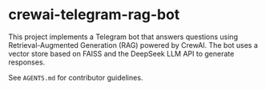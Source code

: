# crewai-telegram-rag-bot

This project implements a Telegram bot that answers questions using Retrieval-Augmented Generation (RAG) powered by CrewAI. The bot uses a vector store based on FAISS and the DeepSeek LLM API to generate responses.

See `AGENTS.md` for contributor guidelines.
